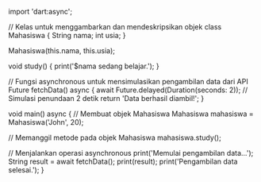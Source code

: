 import 'dart:async';

// Kelas untuk menggambarkan dan mendeskripsikan objek
class Mahasiswa {
  String nama;
  int usia;
}
 
 Mahasiswa(this.nama, this.usia);

  void study() {
    print('$nama sedang belajar.');
  }

// Fungsi asynchronous untuk mensimulasikan pengambilan data dari API
Future<String> fetchData() async {
  await Future.delayed(Duration(seconds: 2)); // Simulasi penundaan 2 detik
  return 'Data berhasil diambil!';
}

void main() async {
  // Membuat objek Mahasiswa
  Mahasiswa mahasiswa = Mahasiswa('John', 20);

  // Memanggil metode pada objek Mahasiswa
  mahasiswa.study();

  // Menjalankan operasi asynchronous
  print('Memulai pengambilan data...');
  String result = await fetchData();
  print(result);
  print('Pengambilan data selesai.');
}


